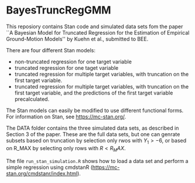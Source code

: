 # BayesTruncRegGMM

This reposiory contains Stan code and simulated data sets fom the paper ``A Bayesian Model for Truncated Regression for the Estimation of Empirical Ground-Motion Models'' by Kuehn et al., submitted to BEE.

There are four different Stan models:

* non-truncated regression for one target variable
* truncated regression for one taget variable
* truncated regression for multiple target variables, with truncation on the first target variable.
* truncated regression for multiple target variables, with truncation on the first target variable, and the predictions of the first target variable precalculated.

The Stan models can easily be modified to use different functional forms. For information on Stan, see https://mc-stan.org/.

The DATA folder contains the three simulated data sets, as described in Section 3 of the paper. These are the full data sets, but one can genrate subsets based on truncation by selection only rwos with $Y_1 > -6$, or based on R_MAX by selecting only rows with $R < R_MAX$.

The file `run_stan_simulation.R` shows how to load a data set and perform a simple regression using cmdstanR (https://mc-stan.org/cmdstanr/index.html).
